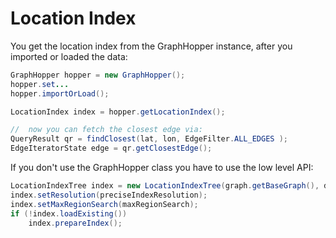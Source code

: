 # Location Index

You get the location index from the GraphHopper instance, after you imported or loaded the data:

```java
GraphHopper hopper = new GraphHopper();
hopper.set...
hopper.importOrLoad();

LocationIndex index = hopper.getLocationIndex();

//  now you can fetch the closest edge via:
QueryResult qr = findClosest(lat, lon, EdgeFilter.ALL_EDGES );
EdgeIteratorState edge = qr.getClosestEdge();
```

If you don't use the GraphHopper class you have to use the low level API:

```java
LocationIndexTree index = new LocationIndexTree(graph.getBaseGraph(), dir);
index.setResolution(preciseIndexResolution);
index.setMaxRegionSearch(maxRegionSearch);
if (!index.loadExisting())
    index.prepareIndex();
```
